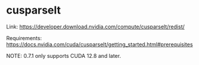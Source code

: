 # cusparselt

Link: <https://developer.download.nvidia.com/compute/cusparselt/redist/>

Requirements: <https://docs.nvidia.com/cuda/cusparselt/getting_started.html#prerequisites>

NOTE: 0.7.1 only supports CUDA 12.8 and later.
